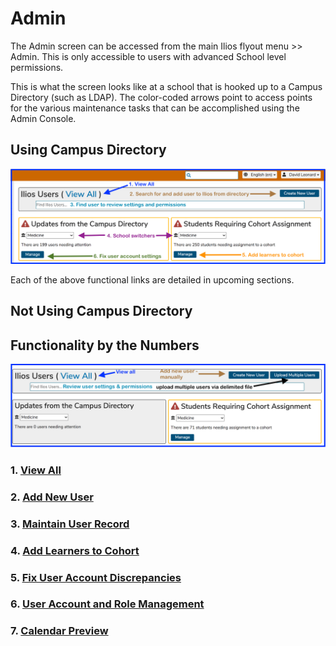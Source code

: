 # Admin

The Admin screen can be accessed from the main Ilios flyout menu >> Admin. This is only accessible to users with advanced School level permissions.

This is what the screen looks like at a school that is hooked up to a Campus Directory (such as LDAP). The color-coded arrows point to access points for the various maintenance tasks that can be accomplished using the Admin Console.

## Using Campus Directory

![with campus directory](../images/admin_console/README/with_campus_directory.png)

Each of the above functional links are detailed in upcoming sections.

## Not Using Campus Directory

## Functionality by the Numbers

![without campus directory](../images/admin_console/README/without_campus_directory.png)

### 1. [View All](https://iliosproject.gitbook.io/ilios-user-guide/admin/view-all)

### 2. [Add New User](https://iliosproject.gitbook.io/ilios-user-guide/admin/create-new-user)

### 3. [Maintain User Record](https://iliosproject.gitbook.io/ilios-user-guide/admin/maintain-user-record)

### 4. [Add Learners to Cohort](https://iliosproject.gitbook.io/ilios-user-guide/admin/add-learners-to-cohort)

### 5. [Fix User Account Discrepancies](https://iliosproject.gitbook.io/ilios-user-guide/admin/fix-user-account-discrepancies)

### 6. [User Account and Role Management](https://iliosproject.gitbook.io/ilios-user-guide/admin/user-account-and-role-management)

### 7. [Calendar Preview](https://iliosproject.gitbook.io/ilios-user-guide/admin/calendar-preview)
